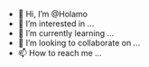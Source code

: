 - 👋 Hi, I’m @Holamo
- 👀 I’m interested in ...
- 🌱 I’m currently learning ...
- 💞️ I’m looking to collaborate on ...
- 📫 How to reach me ...

<!---
Holamo/Holamo is a ✨ special ✨ repository because its `README.md` (this file) appears on your GitHub profile.
You can click the Preview link to take a look at your changes.
--->
